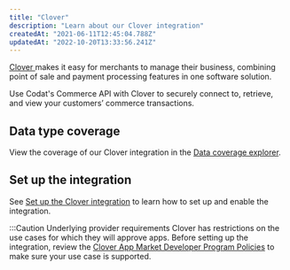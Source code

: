 ```yaml
---
title: "Clover"
description: "Learn about our Clover integration"
createdAt: "2021-06-11T12:45:04.788Z"
updatedAt: "2022-10-20T13:33:56.241Z"
---
```


<a className="external" href="https://uk.clover.com/" target="_blank">
  Clover
</a> makes it easy for merchants to manage their business, combining point of sale
and payment processing features in one software solution.

Use Codat's Commerce API with Clover to securely connect to, retrieve, and view your customers’ commerce transactions.

## Data type coverage

View the coverage of our Clover integration in the <a className="external" href="https://knowledge.codat.io/supported-features/commerce?view=tab-by-integration&integrationKey=fqly" target="_blank">Data coverage explorer</a>.

## Set up the integration

See [Set up the Clover integration](/set-up-your-clover-integration) to learn how to set up and enable the integration.

:::Caution Underlying provider requirements
Clover has restrictions on the use cases for which they will approve apps. Before setting up the integration, review the [Clover App Market Developer Program Policies](https://www.clover.com/app-market-policies) to make sure your use case is supported.
